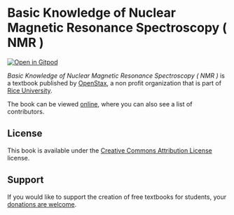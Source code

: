 # Basic Knowledge of Nuclear Magnetic Resonance Spectroscopy ( NMR )

[![Open in Gitpod](https://gitpod.io/button/open-in-gitpod.svg)](https://gitpod.io/from-referrer/)

_Basic Knowledge of Nuclear Magnetic Resonance Spectroscopy ( NMR )_ is a textbook published by [OpenStax](https://openstax.org/), a non profit organization that is part of [Rice University](https://www.rice.edu/).

The book can be viewed [online](https://github.com/cnx-user-books/cnxbook-basic-knowledge-of-nuclear-magnetic-resonance-spectroscopy-nmr/releases/latest), where you can also see a list of contributors.

## License
This book is available under the [Creative Commons Attribution License](./LICENSE) license.

## Support
If you would like to support the creation of free textbooks for students, your [donations are welcome](https://riceconnect.rice.edu/donation/support-openstax-banner).
